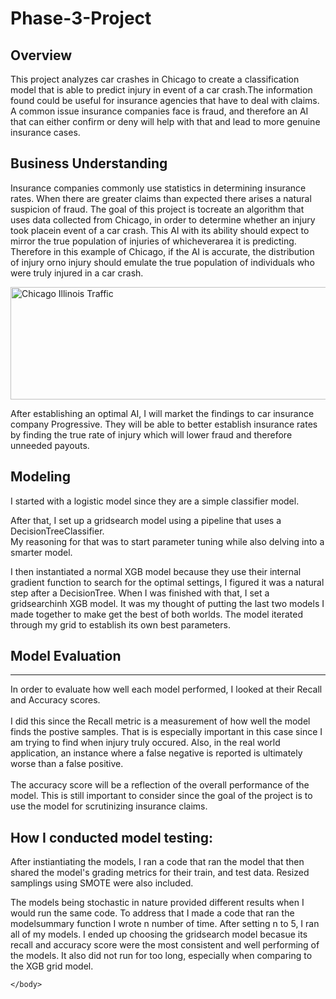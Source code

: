 # Phase-3-Project

<html>
    <body>
        <h2>Overview</h2>
        <p>This project analyzes car crashes in Chicago to create a classification model that is able to predict injury in
           event of a car crash.The information found could be useful for insurance agencies that have
           to deal with claims. A common issue insurance companies face is fraud, and therefore an AI that can either confirm
           or deny will help with that and lead to more genuine insurance cases.
        </p>
    </body>
          
<body>
    <h2> Business Understanding </h2>
    <p> Insurance companies commonly use statistics in determining insurance rates. When there are greater claims than expected there arises 
        a natural suspicion of fraud. The goal of this project is tocreate an algorithm that uses data collected from Chicago, 
        in order to determine whether an injury took placein event of a car crash. This AI with its ability should expect to mirror 
        the true population of injuries of whicheverarea it is predicting. Therefore in this example of Chicago, if the AI is accurate, 
        the distribution of injury orno injury should emulate the true population of individuals who were truly injured in a car crash.
    </p>
    <img src="https://www.moneycrashers.com/wp-content/uploads/2016/09/chicago-illinois-traffic-810x455.jpg" 
         alt="Chicago Illinois Traffic" width="600" height="180">
    <p> After establishing an optimal AI, I will market the findings to car insurance company Progressive. They will be able
        to better establish insurance rates by finding the true rate of injury which will lower fraud and therefore unneeded payouts.
    </p>
    </body>

<body>
    <h2> Modeling </h2>
    <p> I started with a logistic model since they are a simple classifier model.</p>
    <p> After that, I set up a gridsearch model using a pipeline that uses a DecisionTreeClassifier.<br>
        My reasoning for that was to start parameter tuning while also delving into a smarter model.
    </p>
    <p> I then instantiated a normal XGB model because they use their internal gradient function to search for the optimal settings, 
        I figured it was a natural step after a DecisionTree. When I was finished with that, I set a gridsearchinh XGB model.
        It was my thought of putting the last two models I made together to make get the best of both worlds. The model iterated
        through my grid to establish its own best parameters.
    </p>
    
<body>
    <h2> Model Evaluation </h2>
        <hr>
        <p> In order to evaluate how well each model performed, I looked at their Recall and Accuracy scores.
            <br>
            <br>
            I did this since the Recall metric is a measurement of how well the model finds the postive samples.
            That is is especially important in this case since I am trying to find when injury truly occured. Also, in the
            real world application, an instance where a false negative is reported is ultimately worse than a false positive.
            <br>
            <br>
            The accuracy score will be a reflection of the overall performance of the model. This is still important to
            consider since the goal of the project is to use the model for scrutinizing insurance claims.
        </p>
    </body>
    

<body>
    <h2> How I conducted model testing:</h2>
        <p> After instiantiating the models, I ran a code that ran the model that then shared the model's grading metrics for their train,
            and test data. Resized samplings using SMOTE were also included.
        </p>
    <p> The models being stochastic in nature provided different results when I would run the same code.
        To address that I made a code that ran the modelsummary function I wrote n number of time. After setting n to 5, I ran all
        of my models. I ended up choosing the gridsearch model becasue its recall and accuracy score were the most consistent and
        well performing of the models. It also did not run for too long, especially when comparing to the XGB grid model.
    </p>

    </body>
    